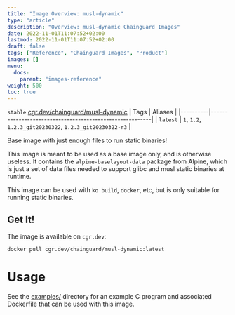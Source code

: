 ```yaml
---
title: "Image Overview: musl-dynamic"
type: "article"
description: "Overview: musl-dynamic Chainguard Images"
date: 2022-11-01T11:07:52+02:00
lastmod: 2022-11-01T11:07:52+02:00
draft: false
tags: ["Reference", "Chainguard Images", "Product"]
images: []
menu:
  docs:
    parent: "images-reference"
weight: 500
toc: true
---
```


`stable` [cgr.dev/chainguard/musl-dynamic](https://github.com/chainguard-images/images/tree/main/images/musl-dynamic)
| Tags     | Aliases                                                 |
|----------|---------------------------------------------------------|
| `latest` | `1`, `1.2`, `1.2.3_git20230322`, `1.2.3_git20230322-r3` |



Base image with just enough files to run static binaries!

This image is meant to be used as a base image only, and is otherwise useless. It contains the `alpine-baselayout-data` package from Alpine, which is just a set of data files needed to support glibc and musl static binaries at runtime.

This image can be used with `ko build`, `docker`, etc, but is only suitable for running static binaries.

## Get It!

The image is available on `cgr.dev`:

```
docker pull cgr.dev/chainguard/musl-dynamic:latest
```
# Usage

See the [examples/](./examples/) directory for
an example C program and associated Dockerfile
that can be used with this image.

